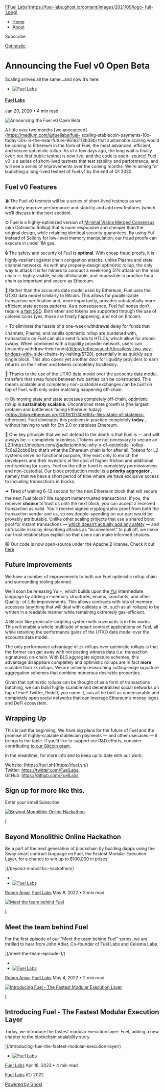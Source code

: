 [ ![Fuel Labs](https://fuel-labs.ghost.io/content/images/2021/09/logo-
full-1.png) ](https://fuel-labs.ghost.io)

  * [Home](https://fuel-labs.ghost.io/)
  * [About](https://fuel-labs.ghost.io/about/)

[ ](https://twitter.com/fuellabs_ "Twitter")

Subscribe

[Optimistic](https://fuel-labs.ghost.io/tag/optimistic/)

# Announcing the Fuel v0 Open Beta

Scaling arrives all the same…and now it’s here

  * [ ![Fuel Labs](/content/images/size/w100/2021/09/logo.svg) ](/author/fuel-labs/)

#### [Fuel Labs](/author/fuel-labs/)

Jan 20, 2020 • 4 min read

![Announcing the Fuel v0 Open
Beta](/content/images/size/w2000/2021/09/1_R0EINxv5i9ugMnwHndxAnw.png)

A little over two months [we announced](https://medium.com/@fuellabs/fuel-
scaling-stablecoin-payments-10x-today-50x-in-the-near-future-961e3113b39b)
that sustainable scaling would be coming to Ethereum in the form of Fuel, the
most advanced, efficient, and secure optimistic rollup. As of a few days ago,
the long wait is finally over: [our first public testnet is now live, and the
code is open-
source](https://twitter.com/fuellabs_/status/1215366574862938112)! Fuel v0 is
a series of short-lived testnets that test stability and performance, and will
see a series of improvements over the coming months. We’re aiming for
launching a long-lived testnet of Fuel v1 by the end of Q1 2020.

## Fuel v0 Features

⛽ The Fuel v0 testnets will be a series of short-lived testnets as we
iteratively improve performance and stability and add new features (which
we’ll discuss in the next section).

⚙️ Fuel is a highly-optimized version of [Minimal Viable Merged
Consensus](https://ethresear.ch/t/minimal-viable-merged-consensus/5617) (aka
Optimistic Rollup) that is more responsive and cheaper than the original
design, while retaining identical security guarantees. By using Yul instead of
Solidity for low-level memory manipulation, our fraud proofs can execute in
under 1M gas.

🔒 The safety and security of Fuel is __optimal__. With cheap fraud proofs, it
is highly-resilient against chain congestion attacks, unlike Plasma and state
channel networks. As with any properly-design optimistic rollup, the only way
to attack it is for miners to conduct a week-long 51% attack on the main chain
— highly visible, easily attributable, and impossible in practice for a chain
as important and secure as Ethereum.

🔀 Rather than the accounts data model used by Ethereum, Fuel uses the UTXO
data model similarly to Bitcoin. This allows for parallelizable transaction
verification and, more importantly, provides substantially more efficient
state access patterns. As a consequence, Fuel full nodes don’t require [a fast
SSD](https://twitter.com/ercwl/status/1164202440952074241). Both ether and
tokens are supported through the use of colored coins (yes, those are finally
happening, and not on Bitcoin).

⚡ To eliminate the hassle of a one-week withdrawal delay for funds that
channels, Plasma, and vanilla optimistic rollup are burdened with,
transactions on Fuel can also send funds to HTLCs, which allow for atomic
swaps. When combined with a liquidity provider network, users can [instantly
withdraw their funds](https://ethresear.ch/t/trustless-two-way-bridges-with-
side-chains-by-halting/5728), potentially in as quickly as a single block.
This also opens yet another door for liquidity providers to earn returns on
their ether and tokens completely trustlessly.

🦄 Thanks to the use of the UTXO data model over the accounts data model,
transfers that swap funds between two parties can be constructed. This means
scalable and completely non-custodial exchanges can be built on top of Fuel,
with only order matching happening off-chain.

⚙️ By moving state and state accesses completely off-chain, optimistic rollup
is __sustainably scalable__. Uncontrolled state growth is [the largest problem
and bottleneck facing Ethereum
today](https://blog.ethereum.org/2019/12/30/eth1x-files-state-of-stateless-
ethereum). Fuel eliminates this problem in practice completely __today__ ,
without having to wait for Eth 2.0 or stateless Ethereum.

🤷 One key principle that we will defend to the death is that Fuel is — and
will always be — completely tokenless. [Tokens are not necessary to secure an
L2](https://medium.com/@adlerjohn/the-why-s-of-optimistic-
rollup-7c6a22cbb61a): that’s what the Ethereum chain is for after all. Tokens
for L2 systems serve no functional purpose, they exist only to enrich the
developers and their investors at the cost of higher friction and additional
rent-seeking for users. Fuel on the other hand is completely permissionless
and non-custodial. Our block production model is a __priority aggregator__ ,
namely that we have a short period of time where we have exclusive access to
including transactions in blocks.

⏩ Tired of waiting 6–12 second for the next Ethereum block that will secure
the next Fuel block? We support instant trusted transactions: if you, the
receiver __choose__ to trust us until the next block, you can accept a
received transaction as valid. You’ll receive signed cryptographic proof from
both the transaction sender and us, so any double-spending on our part would
be provably attributable. Unlike other scaling projects that use a shared bond
pool for instant transactions — [which doesn’t actually add any
safety](https://twitter.com/jadler0/status/1184015361475108864) — and
obfuscate risks by describing attacks as “inconvenient” to pull off, we make
our trust relationships explicit so that users can make informed choices.

😸 Our code is now open-source under the Apache 2 license. Check it out
[here](https://github.com/FuelLabs).

## Future Improvements

We have a number of improvements to both our Fuel optimistic rollup chain and
surrounding tooling planned.

We’ll soon be releasing Yul+, which builds upon the
[Yul](https://solidity.readthedocs.io/en/latest/yul.html) intermediate
language by adding in-memory structures, enums, constants, and other Quality-
of-Life improvements. This allows contracts with lots of memory accesses
(anything that will deal with calldata a lot, such as all rollups) to be
written in a readable manner while remaining extremely gas-efficient.

A Bitcoin-like predicate scripting system with covenants is in this works.
This will enable a whole multitude of smart contract applications on Fuel, all
while retaining the performance gains of the UTXO data model over the accounts
data model.

The only performance advantage of zk rollups over optimistic rollups is that
the former can get away with not posting witness data (i.e. transaction
signatures) on-chain. With BLS aggregate signature schemes, this advantage
disappears completely and optimistic rollups are in fact __more__ scalable
than zk rollups. We are actively researching cutting-edge signature
aggregation schemes that combine numerous desirable properties.

Given that optimistic rollups can be thought of as a form of transactions
batching, we can build highly scalable and decentralized social networks on
top of Fuel! Twitter, Reddit, you name it, can all be built as uncensorable
and completely open social networks that can leverage Ethereum’s money legos
and DeFi ecosystem.

## Wrapping Up

This is just the beginning. We have big plans for the future of Fuel and the
promise of highly-scalable stablecoin payments — and other usecases — it
brings to the table. If you’d like to support our R&D efforts, consider
contributing [to our Gitcoin grant](https://gitcoin.co/grants/199/fuel-labs).

In the meantime, for more info and to keep up to date with our work:

Website: [https://fuel.sh](https://fuel.sh/)  
Twitter: https://twitter.com/FuelLabs_  
GitHub: <https://github.com/FuelLabs>

## Sign up for more like this.

Enter your email Subscribe

[ ![Beyond Monolithic Online
Hackathon](/content/images/size/w600/2022/05/BeyondMonolithicHackathonLQ.png)
](/beyond-monolithic-hackathon/)

[

## Beyond Monolithic Online Hackathon

Be a part of the next generation of blockchain by building dapps using the
Sway smart contract language on Fuel, the Fastest Modular Execution Layer, for
a chance to win up to $100,000 in prizes!

](/beyond-monolithic-hackathon/)

  * [ ](/author/ruben/)
  * [ ![Fuel Labs](/content/images/size/w100/2021/09/logo.svg) ](/author/fuel-labs/)

[Ruben Amar](/author/ruben/), [Fuel Labs](/author/fuel-labs/) May 8, 2022 • 3
min read

[ ![Meet the team behind Fuel](/content/images/size/w600/2022/03/JohnA.png)
](/meet-the-team-episode-1/)

[

## Meet the team behind Fuel

For the first episode of our "Meet the team behind Fuel" series, we are
thrilled to hear from John Adler, Co-founder of Fuel Labs and Celestia Labs.

](/meet-the-team-episode-1/)

  * [ ](/author/ruben/)
  * [ ![Fuel Labs](/content/images/size/w100/2021/09/logo.svg) ](/author/fuel-labs/)

[Ruben Amar](/author/ruben/), [Fuel Labs](/author/fuel-labs/) May 4, 2022 • 2
min read

[ ![Introducing Fuel - The Fastest Modular Execution
Layer](/content/images/size/w600/2022/04/Fuel_Trailer_Still_10.jpeg)
](/introducing-fuel-the-fastest-modular-execution-layer/)

[

## Introducing Fuel - The Fastest Modular Execution Layer

Today, we introduce the fastest modular execution layer: Fuel, adding a new
chapter to the blockchain scalability story.

](/introducing-fuel-the-fastest-modular-execution-layer/)

  * [ ![Fuel Labs](/content/images/size/w100/2021/09/logo.svg) ](/author/fuel-labs/)

[Fuel Labs](/author/fuel-labs/) Apr 18, 2022 • 4 min read

[Fuel Labs](https://fuel-labs.ghost.io) (C) 2022

[Powered by Ghost](https://ghost.org/)

